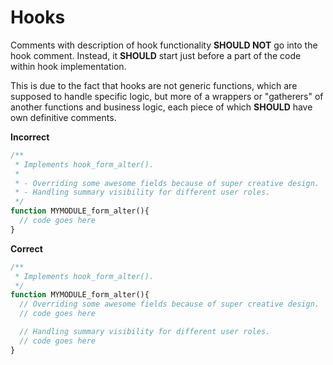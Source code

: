 # Hooks

Comments with description of hook functionality **SHOULD NOT** go into the hook comment. Instead, it **SHOULD** start just before a part of the code within hook implementation.

This is due to the fact that hooks are not generic functions, which are supposed to handle specific logic, but more of a wrappers or "gatherers" of another functions and business logic, each piece of which **SHOULD** have own definitive comments.

**Incorrect**

```php
/**
 * Implements hook_form_alter().
 *
 * - Overriding some awesome fields because of super creative design.
 * - Handling summary visibility for different user roles.
 */
function MYMODULE_form_alter(){
  // code goes here
}
```

**Correct**

```php
/**
 * Implements hook_form_alter().
 */
function MYMODULE_form_alter(){
  // Overriding some awesome fields because of super creative design.
  // code goes here

  // Handling summary visibility for different user roles.
  // code goes here
}
```

